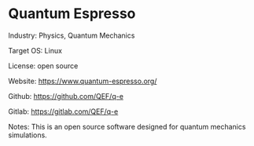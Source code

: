 # Quantum Espresso

Industry: Physics, Quantum Mechanics

Target OS: Linux

License: open source

Website: https://www.quantum-espresso.org/

Github: https://github.com/QEF/q-e

Gitlab: https://gitlab.com/QEF/q-e

Notes: This is an open source software designed for quantum mechanics simulations. 
